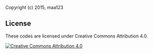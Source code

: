 Copyright (c) 2015, maa123

## License

These codes are licensed under Creative Commons Attribution 4.0.

[![Creative Commons Attribution 4.0](https://i.creativecommons.org/l/by/4.0/88x31.png "Creative Commons Attribution 4.0")](http://creativecommons.org/licenses/by/4.0/)
